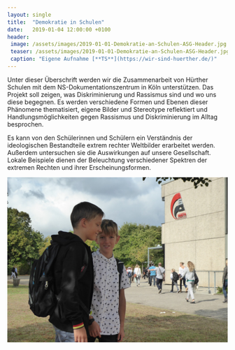 ```yaml
---
layout: single
title:  "Demokratie in Schulen"
date:   2019-01-04 12:00:00 +0100
header:
 image: /assets/images/2019-01-01-Demokratie-an-Schulen-ASG-Header.jpg
 teaser: /assets/images/2019-01-01-Demokratie-an-Schulen-ASG-Header.jpg
 caption: "Eigene Aufnahme [**TS**](https://wir-sind-huerther.de/)"
---
```

Unter dieser Überschrift werden wir die Zusammenarbeit von Hürther Schulen mit dem NS-Dokumentationszentrum in Köln unterstützen. Das Projekt soll zeigen, was Diskriminierung und Rassismus sind und wo uns diese begegnen. Es werden verschiedene Formen und Ebenen dieser Phänomene thematisiert, eigene Bilder und Stereotype reflektiert und Handlungsmöglichkeiten gegen Rassismus und Diskriminierung im Alltag besprochen.

Es kann von den Schülerinnen und Schülern ein Verständnis der ideologischen Bestandteile extrem rechter Weltbilder erarbeitet werden. Außerdem untersuchen sie die Auswirkungen auf unsere Gesellschaft. Lokale Beispiele dienen der Beleuchtung verschiedener Spektren der extremen Rechten und ihrer Erscheinungsformen.

![ASG](/assets/images/2019-01-01-Demokratie-an-Schulen-ASG.jpg)







